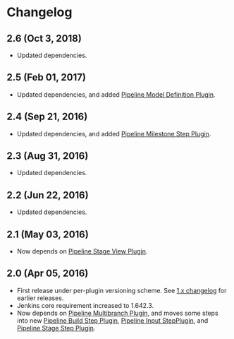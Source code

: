 # Changelog

## 2.6 (Oct 3, 2018)

-   Updated dependencies.

## 2.5 (Feb 01, 2017)

-   Updated dependencies, and added [Pipeline Model Definition Plugin](https://plugins.jenkins.io/pipeline-model-definition/).

## 2.4 (Sep 21, 2016)

-   Updated dependencies, and added [Pipeline Milestone Step Plugin](https://plugins.jenkins.io/pipeline-milestone-step/).

## 2.3 (Aug 31, 2016)

-   Updated dependencies.

## 2.2 (Jun 22, 2016)

-   Updated dependencies.

## 2.1 (May 03, 2016)

-   Now depends on [Pipeline Stage View Plugin](https://plugins.jenkins.io/pipeline-stage-view/).

## 2.0 (Apr 05, 2016)

-   First release under per-plugin versioning scheme. See [1.x
    changelog](https://github.com/jenkinsci/pipeline-plugin/blob/master/CHANGES.md)
    for earlier releases.
-   Jenkins core requirement increased to 1.642.3.
-   Now depends on [Pipeline Multibranch Plugin](https://plugins.jenkins.io/workflow-multibranch/),
    and moves some steps into new [Pipeline Build Step Plugin](https://plugins.jenkins.io/pipeline-build-step/),
    [Pipeline Input StepPlugin](https://plugins.jenkins.io/pipeline-input-step/),
    and [Pipeline Stage Step Plugin](https://plugins.jenkins.io/pipeline-stage-step/).
